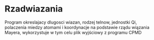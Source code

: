 # Rzadwiazania
Program okreslajacy dlugosci wiazan, rodzej telnow, jednostki Qi, polaczenia miedzy atomami i koordynacje na podstawie rządu wiązania Mayera, wykorzystuje w tym celu plik wyjściowy z programu CPMD
